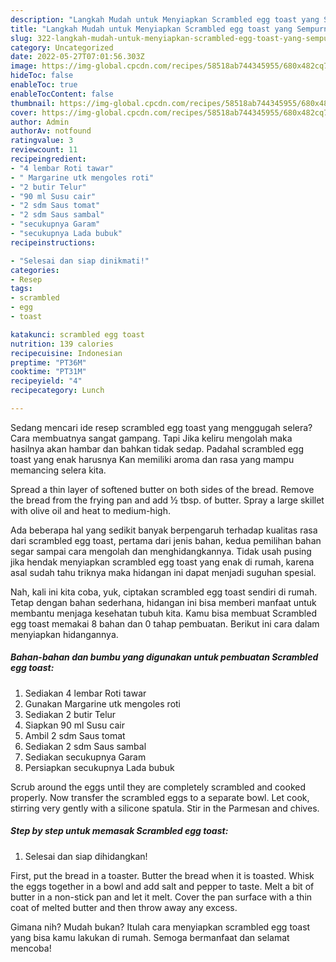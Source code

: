 ```yaml
---
description: "Langkah Mudah untuk Menyiapkan Scrambled egg toast yang Sempurna"
title: "Langkah Mudah untuk Menyiapkan Scrambled egg toast yang Sempurna"
slug: 322-langkah-mudah-untuk-menyiapkan-scrambled-egg-toast-yang-sempurna
category: Uncategorized
date: 2022-05-27T07:01:56.303Z
image: https://img-global.cpcdn.com/recipes/58518ab744345955/680x482cq70/scrambled-egg-toast-foto-resep-utama.jpg
hideToc: false
enableToc: true
enableTocContent: false
thumbnail: https://img-global.cpcdn.com/recipes/58518ab744345955/680x482cq70/scrambled-egg-toast-foto-resep-utama.jpg
cover: https://img-global.cpcdn.com/recipes/58518ab744345955/680x482cq70/scrambled-egg-toast-foto-resep-utama.jpg
author: Admin
authorAv: notfound
ratingvalue: 3
reviewcount: 11
recipeingredient:
- "4 lembar Roti tawar"
- " Margarine utk mengoles roti"
- "2 butir Telur"
- "90 ml Susu cair"
- "2 sdm Saus tomat"
- "2 sdm Saus sambal"
- "secukupnya Garam"
- "secukupnya Lada bubuk"
recipeinstructions:

- "Selesai dan siap dinikmati!"
categories:
- Resep
tags:
- scrambled
- egg
- toast

katakunci: scrambled egg toast 
nutrition: 139 calories
recipecuisine: Indonesian
preptime: "PT36M"
cooktime: "PT31M"
recipeyield: "4"
recipecategory: Lunch

---
```



Sedang mencari ide resep scrambled egg toast yang menggugah selera? Cara membuatnya sangat gampang. Tapi Jika keliru mengolah maka hasilnya akan hambar dan bahkan tidak sedap. Padahal scrambled egg toast yang enak harusnya Kan memiliki aroma dan rasa yang mampu memancing selera kita.


Spread a thin layer of softened butter on both sides of the bread. Remove the bread from the frying pan and add ½ tbsp. of butter. Spray a large skillet with olive oil and heat to medium-high.

Ada beberapa hal yang sedikit banyak berpengaruh terhadap kualitas rasa dari scrambled egg toast, pertama dari jenis bahan, kedua pemilihan bahan segar sampai cara mengolah dan menghidangkannya. Tidak usah pusing jika hendak menyiapkan scrambled egg toast yang enak di rumah, karena asal sudah tahu triknya maka hidangan ini dapat menjadi suguhan spesial.


Nah, kali ini kita coba, yuk, ciptakan scrambled egg toast sendiri di rumah. Tetap dengan bahan sederhana, hidangan ini bisa memberi manfaat untuk membantu menjaga kesehatan tubuh kita. Kamu bisa membuat Scrambled egg toast memakai 8 bahan dan 0 tahap pembuatan. Berikut ini cara dalam menyiapkan hidangannya.

<!--inarticleads1-->

##### Bahan-bahan dan bumbu yang digunakan untuk pembuatan Scrambled egg toast:

1. Sediakan 4 lembar Roti tawar
1. Gunakan  Margarine utk mengoles roti
1. Sediakan 2 butir Telur
1. Siapkan 90 ml Susu cair
1. Ambil 2 sdm Saus tomat
1. Sediakan 2 sdm Saus sambal
1. Sediakan secukupnya Garam
1. Persiapkan secukupnya Lada bubuk


Scrub around the eggs until they are completely scrambled and cooked properly. Now transfer the scrambled eggs to a separate bowl. Let cook, stirring very gently with a silicone spatula. Stir in the Parmesan and chives. 

<!--inarticleads2-->

##### Step by step untuk memasak Scrambled egg toast:


1. Selesai dan siap dihidangkan!

First, put the bread in a toaster. Butter the bread when it is toasted. Whisk the eggs together in a bowl and add salt and pepper to taste. Melt a bit of butter in a non-stick pan and let it melt. Cover the pan surface with a thin coat of melted butter and then throw away any excess. 

Gimana nih? Mudah bukan? Itulah cara menyiapkan scrambled egg toast yang bisa kamu lakukan di rumah. Semoga bermanfaat dan selamat mencoba!
